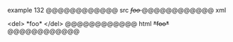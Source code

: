 example 132
@@@@@@@@@@@@ src
<del>
*foo*
</del>
@@@@@@@@@@@@ xml
<?xml version="1.0" encoding="UTF-8"?>
<!DOCTYPE document SYSTEM "CommonMark.dtd">
<document xmlns="http://commonmark.org/xml/1.0">
  <html_block>&lt;del&gt;
*foo*
&lt;/del&gt;
</html_block>
</document>
@@@@@@@@@@@@ html
<del>
*foo*
</del>
@@@@@@@@@@@@
